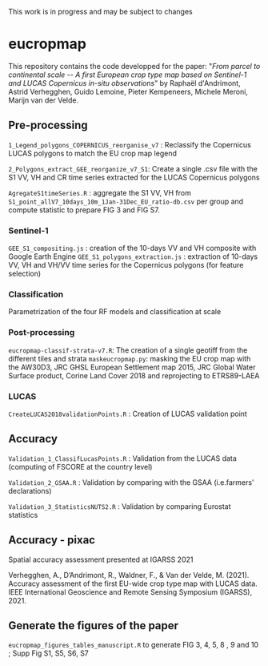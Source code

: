 This work is in progress and may be subject to changes

# eucropmap

This repository contains the code developped for the paper:
"*From parcel to continental scale -- A first European crop type map based on Sentinel-1 and LUCAS Copernicus in-situ observations*" 
by Raphaël d'Andrimont, Astrid Verhegghen, Guido Lemoine, Pieter Kempeneers, Michele Meroni, Marijn van der Velde.

## Pre-processing
 `1_Legend_polygons_COPERNICUS_reorganise_v7` : Reclassify the Copernicus LUCAS polygons to match the EU crop map legend
 
 `2_Polygons_extract_GEE_reorganize_v7_S1`: Create a single .csv file with the S1 VV, VH and CR time series extracted for the LUCAS Copernicus polygons

  `AgregateS1timeSeries.R` : aggregate the S1 VV, VH from `S1_point_allV7_10days_10m_1Jan-31Dec_EU_ratio-db.csv` per group and compute statistic to prepare FIG 3 and FIG S7.
  
  
### Sentinel-1
 `GEE_S1_compositing.js` : creation of the 10-days VV and VH composite with Google Earth Engine
 `GEE_S1_polygons_extraction.js` : extraction of 10-days VV, VH and VH/VV time series for the Copernicus polygons (for feature selection)

### Classification
Parametrization of the four RF models and classification at scale

### Post-processing
`eucropmap-classif-strata-v7.R`: The creation of a single geotiff from the different tiles and strata
`maskeucropmap.py`: masking the EU crop map with the AW30D3, JRC GHSL European Settlement map 2015, JRC Global Water Surface product, Corine Land Cover 2018 and reprojecting to ETRS89-LAEA

### LUCAS

`CreateLUCAS2018validationPoints.R` : Creation of LUCAS validation point


## Accuracy 

`Validation_1_ClassifLucasPoints.R` : Validation from the LUCAS data (computing of FSCORE at the country level)

`Validation_2_GSAA.R` : Validation by comparing with the GSAA (i.e.farmers' declarations) 

`Validation_3_StatisticsNUTS2.R` : Validation by comparing Eurostat statistics

## Accuracy - pixac

Spatial accuracy assessment presented at IGARSS 2021

Verhegghen, A., D’Andrimont, R., Waldner, F., & Van der Velde, M. (2021). Accuracy assessment of the first EU-wide crop type map with LUCAS data. IEEE International Geoscience and Remote Sensing Symposium (IGARSS), 2021.

## Generate the figures of the paper

 `eucropmap_figures_tables_manuscript.R` to generate  FIG 3, 4, 5, 8 , 9 and  10 ; Supp Fig S1, S5, S6, S7
 
 
